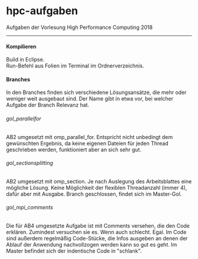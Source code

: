 # hpc-aufgaben
Aufgaben der Vorlesung High Performance Computing 2018

<hr>

#### Kompilieren

Build in Eclipse. <br>
Run-Befehl aus Folien im Terminal im Ordnerverzeichnis.

#### Branches

In den Branches finden sich verschiedene Lösungsansätze, die mehr oder weniger weit ausgebaut sind.
Der Name gibt in etwa vor, bei welcher Aufgabe der Branch Relevanz hat.

###### gol_parallelfor

AB2 umgesetzt mit omp_parallel_for. Entspricht nicht unbedingt dem gewünschten Ergebnis,
da keine eigenen Dateien für jeden Thread geschrieben werden, funktioniert aber an sich sehr gut.

###### gol_sectionsplitting

AB2 umgesetzt mit omp_section. Je nach Auslegung des Arbeitsblattes eine mögliche Lösung.
Keine Möglichkeit der flexiblen Threadanzahl (immer 4), dafür aber mit Ausgabe.
Branch geschlossen, findet sich im Master-Gol.

###### gol_mpi_comments

Die für AB4 umgesetzte Aufgabe ist mit Comments versehen, die den Code erklären. Zumindest versuchen sie es.
Wenn auch schlecht. Egal. Im Code sind außerdem regelmäßig Code-Stücke, die Infos ausgeben an denen der Ablauf der Anwendung
nachvollzogen werden kann so gut es geht. Im Master befindet sich der indentische Code in "schlank".
